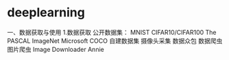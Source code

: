 # deeplearning
一、数据获取与使用
1.数据获取
公开数据集：
MNIST
CIFAR10/CIFAR100
The PASCAL
ImageNet
Microsoft COCO
自建数据集
  摄像头采集
  数据众包
  数据爬虫
图片爬虫
  Image Downloader
  Annie
